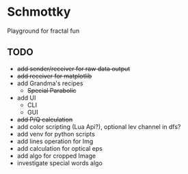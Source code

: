 # Schmottky
Playground for fractal fun

## TODO
* ~~add sender/receiver for raw data output~~
* ~~add receiver for matplotlib~~
* add Grandma's recipes
    * ~~Special Parabolic~~
* add UI
    * CLI
    * GUI
* ~~add P/Q calculation~~
* add color scripting (Lua Api?), optional lev channel in dfs?
* add venv for python scripts
* add lines operation for Img
* add calculation for optical eps
* add algo for cropped Image
* investigate special words algo
